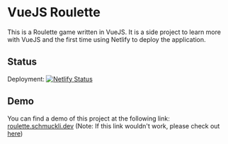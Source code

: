 # VueJS Roulette
This is a Roulette game written in VueJS. It is a side project to learn more with VueJS and the first time using Netlify to deploy the application.

## Status
Deployment:
[![Netlify Status](https://api.netlify.com/api/v1/badges/9c244f76-9195-4daa-be9e-1846c2e5c1b6/deploy-status)](https://app.netlify.com/sites/vuejs-roulette/deploys)

## Demo
You can find a demo of this project at the following link: [roulette.schmuckli.dev](https://roulette.schmuckli.dev/)
(Note: If this link wouldn't work, please check out [here](https://vuejs-roulette.netlify.com/))
